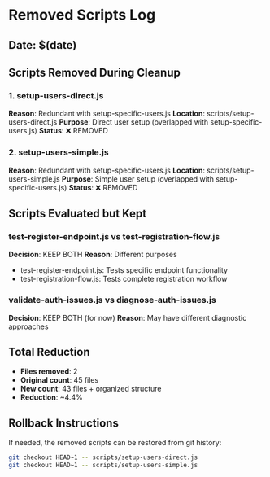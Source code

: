 # Removed Scripts Log

## Date: $(date)

## Scripts Removed During Cleanup

### 1. setup-users-direct.js
**Reason**: Redundant with setup-specific-users.js
**Location**: scripts/setup-users-direct.js
**Purpose**: Direct user setup (overlapped with setup-specific-users.js)
**Status**: ❌ REMOVED

### 2. setup-users-simple.js  
**Reason**: Redundant with setup-specific-users.js
**Location**: scripts/setup-users-simple.js
**Purpose**: Simple user setup (overlapped with setup-specific-users.js)
**Status**: ❌ REMOVED

## Scripts Evaluated but Kept

### test-register-endpoint.js vs test-registration-flow.js
**Decision**: KEEP BOTH
**Reason**: Different purposes
- test-register-endpoint.js: Tests specific endpoint functionality
- test-registration-flow.js: Tests complete registration workflow

### validate-auth-issues.js vs diagnose-auth-issues.js
**Decision**: KEEP BOTH (for now)
**Reason**: May have different diagnostic approaches

## Total Reduction
- **Files removed**: 2
- **Original count**: 45 files
- **New count**: 43 files + organized structure
- **Reduction**: ~4.4%

## Rollback Instructions
If needed, the removed scripts can be restored from git history:
```bash
git checkout HEAD~1 -- scripts/setup-users-direct.js
git checkout HEAD~1 -- scripts/setup-users-simple.js
```